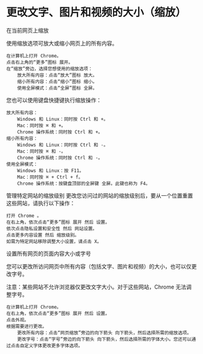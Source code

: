 # 更改文字、图片和视频的大小（缩放）  
在当前网页上缩放

使用缩放选项可放大或缩小网页上的所有内容。

    在计算机上打开 Chrome。
    点击右上角的“更多”图标 展开。
    在“缩放”旁边，选择您想使用的缩放选项：
        放大所有内容：点击“放大”图标 放大。
        缩小所有内容：点击“缩小”图标 缩小。
        使用全屏模式：点击“全屏”图标 全屏。

您也可以使用键盘快捷键执行缩放操作：

    放大所有内容：
        Windows 和 Linux：同时按 Ctrl 和 +。
        Mac：同时按 ⌘ 和 +。
        Chrome 操作系统：同时按 Ctrl 和 +。
    缩小所有内容：
        Windows 和 Linux：同时按 Ctrl 和 -。
        Mac：同时按 ⌘ 和 -。
        Chrome 操作系统：同时按 Ctrl 和 -。
    使用全屏模式：
        Windows 和 Linux：按 F11。
        Mac：同时按 ⌘ + Ctrl + f。
        Chrome 操作系统：按键盘顶部的全屏键 全屏。此键也称为 F4。

管理特定网站的缩放级别
更改您访问过的网站的缩放级别后，要从一个位置重置这些网站，请执行以下操作：

    打开 Chrome 。
    在右上角，依次点击“更多”图标 展开 然后 设置。
    依次点击隐私设置和安全性 然后 网站设置。
    点击更多内容设置 然后 缩放级别。
    如需为特定网站移除调整大小设置，请点击 X。

设置所有网页的页面内容大小或字号

您可以更改所访问网页中所有内容（包括文字、图片和视频）的大小，也可以仅更改字号。

注意：某些网站不允许浏览器仅更改文字大小。对于这些网站，Chrome 无法调整字号。

    在计算机上打开 Chrome。
    在右上角，依次点击“更多”图标 展开 然后 设置。
    点击外观。
    根据需要进行更改。
        更改所有内容：点击“网页缩放”旁边的向下箭头 向下箭头，然后选择所需的缩放选项。
        更改字号：点击“字号”旁边的向下箭头 向下箭头，然后选择所需的字体大小。您还可以通过点击自定义字体更改更多字体选项。

